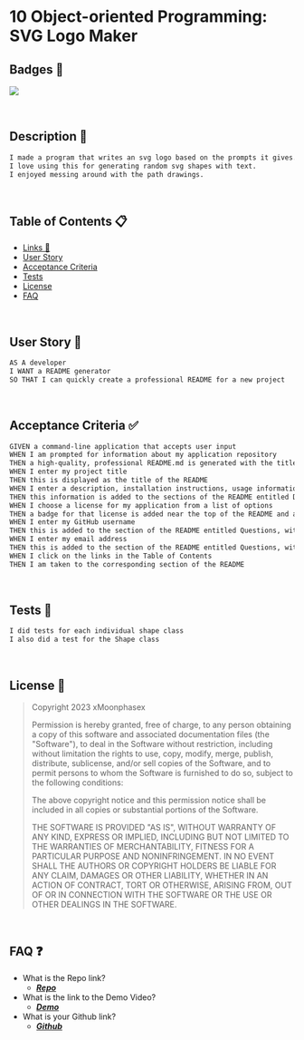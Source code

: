 # 10 Object-oriented Programming: SVG Logo Maker

## Badges 📛
[![](https://img.shields.io/static/v1?label=License&message=MIT+License&color=blueviolet)](#license)

<br>

## Description 📝

```md
I made a program that writes an svg logo based on the prompts it gives.
I love using this for generating random svg shapes with text.
I enjoyed messing around with the path drawings.
```

<br>

## Table of Contents 📋

- [Links 🔗](#faq)
- [User Story](#uS)
- [Acceptance Criteria](#aC)
- [Tests](#tests)
- [License](#license)
- [FAQ](#faq)

<br>
<a id="uS"></a>

## User Story 📘

```md
AS A developer
I WANT a README generator
SO THAT I can quickly create a professional README for a new project
```
<br>
<a id="aC"></a>

## Acceptance Criteria ✅

```md
GIVEN a command-line application that accepts user input
WHEN I am prompted for information about my application repository
THEN a high-quality, professional README.md is generated with the title of my project and sections entitled Description, Table of Contents, Installation, Usage, License, Contributing, Tests, and Questions
WHEN I enter my project title
THEN this is displayed as the title of the README
WHEN I enter a description, installation instructions, usage information, contribution guidelines, and test instructions
THEN this information is added to the sections of the README entitled Description, Installation, Usage, Contributing, and Tests
WHEN I choose a license for my application from a list of options
THEN a badge for that license is added near the top of the README and a notice is added to the section of the README entitled License that explains which license the application is covered under
WHEN I enter my GitHub username
THEN this is added to the section of the README entitled Questions, with a link to my GitHub profile
WHEN I enter my email address
THEN this is added to the section of the README entitled Questions, with instructions on how to reach me with additional questions
WHEN I click on the links in the Table of Contents
THEN I am taken to the corresponding section of the README
```
<br>
<a id="tests"></a>

## Tests 🧪


```md
I did tests for each individual shape class
I also did a test for the Shape class
```
<br>
<a id="license"></a>

## License 	🔑


> Copyright 2023 xMoonphasex
>
> Permission is hereby granted, free of charge, to any person obtaining a copy of this software and associated documentation files (the "Software"), to deal in the Software without restriction, including without limitation the rights to use, copy, modify, merge, publish, distribute, sublicense, and/or sell copies of the Software, and to permit persons to whom the Software is furnished to do so, subject to the following conditions:
>
> The above copyright notice and this permission notice shall be included in all copies or substantial portions of the Software.
>
> THE SOFTWARE IS PROVIDED "AS IS", WITHOUT WARRANTY OF ANY KIND, EXPRESS OR IMPLIED, INCLUDING BUT NOT LIMITED TO THE WARRANTIES OF MERCHANTABILITY, FITNESS FOR A PARTICULAR PURPOSE AND NONINFRINGEMENT. IN NO EVENT SHALL THE AUTHORS OR COPYRIGHT HOLDERS BE LIABLE FOR ANY CLAIM, DAMAGES OR OTHER LIABILITY, WHETHER IN AN ACTION OF CONTRACT, TORT OR OTHERWISE, ARISING FROM, OUT OF OR IN CONNECTION WITH THE SOFTWARE OR THE USE OR OTHER DEALINGS IN THE SOFTWARE.


<br>

<a id="faq"></a>

## FAQ ❓

* What is the Repo link?
  * <a href='https://github.com/XMoonphaseX/myLogoMaker' target='_blank'>***Repo***</a>
* What is the link to the Demo Video?
  * <a href='https://drive.google.com/file/d/1LDUhU0CAOBRHgzzvAyeothk-pb3H5U2y/view' target='_blank'>***Demo***</a>
* What is your Github link?
  * <a href='https://github.com/xMoonphasex' target='_blank'>***Github***</a>
